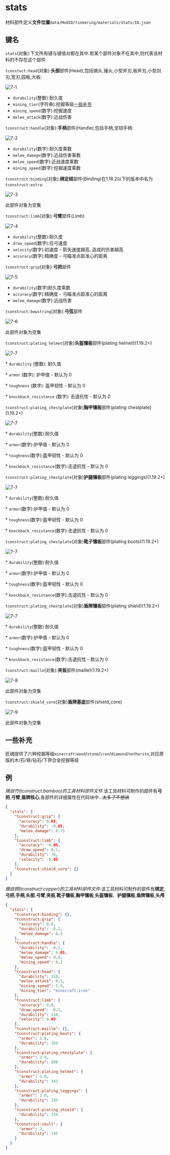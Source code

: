 # stats

材料部件定义**文件位置**`data/ModID/tinkering/materials/stats/ID.json`

## 键名

`stats`(对象):下文所有键与键值对都在其中.若某个部件对象不在其中,则代表该材料的不存在这个部件

`tconstuct:head`(对象):**头部**部件(Head),包括镐头,锤头,小型斧刃,板斧刃,小型剑刃,宽刃,园板,大板:

![7-1](assets/7-1.png)

* `durability`(整数):耐久度
* `mining_tier`(字符串):挖掘等级[一些补充](#一些补充)
* `mining_speed`(数字):挖掘速度
* `melee_attack`(数字):近战伤害

`tconstruct:handle`(对象):**手柄**部件(Handle),包括手柄,坚韧手柄:

![7-2](assets/7-2.png)

* `durability`(数字):耐久度乘数
* `melee_damage`(数字):近战伤害乘数
* `melee_speed`(数字):近战速度乘数
* `mining_speed`(数字):挖掘速度乘数

`tconstruct:binding`(对象):**绑定结**部件(Binding)在1.18.2以下的版本中名为`tconstruct:extra`:

![7-3](assets/7-3.png)

此部件对象为空集

`tconstruct:limb`(对象):**弓臂**部件(Limb)

![7-4](assets/7-4.png)

* `durability`(整数):耐久度
* `draw_speed`(数字):拉弓速度
* `velocity`(数字):初速度 - 箭矢速度越高, 造成的伤害越高
* `accuracy`(数字):精确度 - 弓瞄准点距准心的距离

`tconstruct:grip`(对象):**弓把**部件

![7-5](assets/7-5.png)

* `durability`(数字)耐久度乘数
* `accuracy`(数字):精确度 - 弓瞄准点距准心的距离
* `melee_damage`(数字):近战伤害

`tconstruct:bowstring`(对象):**弓弦**部件

![7-6](assets/7-6.png)

此部件对象为空集

`tconstruct:plating_helmet`(对象)**头盔镶板**部件(plating helmet)(1.19.2+)

![7-7](assets/7-7.png)

\* `durability` (整数): 耐久值

\* `armor` (数字): 护甲值 - 默认为 0

\* `toughness` (数字): 盔甲韧性 - 默认为 0

\* `knockback_resistance` (数字): 击退抗性 - 默认为 0

`tconstruct:plating_chestplate`(对象)**胸甲镶板**部件(plating chestplate)(1.19.2+)

![7-7](assets/7-7.png)

\* `durability`(整数):耐久值

\* `armor`(数字):护甲值 - 默认为 0

\* `toughness`(数字):盔甲韧性 - 默认为 0

\* `knockback_resistance`(数字):击退抗性 - 默认为 0

`tconstruct:plating_chestplate`(对象)**护腿镶板**部件(plating leggings)(1.19.2+)

![7-7](assets/7-7.png)

\* `durability`(整数):耐久值

\* `armor`(数字):护甲值 - 默认为 0

\* `toughness`(数字):盔甲韧性 - 默认为 0

\* `knockback_resistance`(数字):击退抗性 - 默认为 0

`tconstruct:plating_chestplate`(对象)**靴子镶板**部件(plating boots)(1.19.2+)

![7-7](assets/7-7.png)

\* `durability`(整数):耐久值

\* `armor`(数字):护甲值 - 默认为 0

\* `toughness`(数字):盔甲韧性 - 默认为 0

\* `knockback_resistance`(数字):击退抗性 - 默认为 0

`tconstruct:plating_chestplate`(对象)**盾牌镶板**部件(plating shield)(1.19.2+)

![7-7](assets/7-7.png)

\* `durability`(整数):耐久值

\* `armor`(数字):护甲值 - 默认为 0

\* `toughness`(数字):盔甲韧性 - 默认为 0

\* `knockback_resistance`(数字):击退抗性 - 默认为 0

`tconstruct:maille`(对象):**夹板**部件(maille)(1.19.2+)

![7-8](assets/7-8.png)

此部件对象为空集

`tconstruct:shield_core`(对象)**盾牌基底**部件(shield_core)

![7-9](assets/7-9.png)

此部件对象为空集

## 一些补充

匠魂提供了六种挖掘等级`minecraft`:`wood`/`stone`/`iron`/`diamond`/`netherite`,对应原版的木/石/铁/钻石/下界合金挖掘等级

## 例

_摘自竹(tconstruct:bamboo)的工具材料部件文件_.该工具材料可制作的部件有**弓把**,**弓臂**,**盾牌核心**,各部件的详细属性在代码块中...~~太多了不想讲~~

```json
{
  "stats": {
    "tconstruct:grip": {
      "accuracy": 0.05,
      "durability": -0.05,
      "melee_damage": 0.75
    },
    "tconstruct:limb": {
      "accuracy": -0.05,
      "draw_speed": 0.1,
      "durability": 70,
      "velocity": -0.05
    },
    "tconstruct:shield_core": {}
  }
}
```

_摘自铜(tconstruct:copper)的工具材料部件文件_.该工具材料可制作的部件有**绑定**,**弓把**,**手柄**,**头部**,**弓臂**,**夹板**,**靴子镶板**,**胸甲镶板**,**头盔镶板**、**护腿镶板**,**盾牌镶板**,**头颅**

```json
{
  "stats": {
    "tconstruct:binding": {},
    "tconstruct:grip": {
      "accuracy": 0.0,
      "durability": -0.2,
      "melee_damage": 0.5
    },
    "tconstruct:handle": {
      "durability": -0.2,
      "melee_damage": 0.05,
      "melee_speed": 0.0,
      "mining_speed": 0.1
    },
    "tconstruct:head": {
      "durability": 210,
      "melee_attack": 0.5,
      "mining_speed": 5.0,
      "mining_tier": "minecraft:iron"
    },
    "tconstruct:limb": {
      "accuracy": 0.0,
      "draw_speed": -0.1,
      "durability": 210,
      "velocity": 0.05
    },
    "tconstruct:maille": {},
    "tconstruct:plating_boots": {
      "armor": 1.0,
      "durability": 169
    },
    "tconstruct:plating_chestplate": {
      "armor": 3.0,
      "durability": 208
    },
    "tconstruct:plating_helmet": {
      "armor": 1.0,
      "durability": 143
    },
    "tconstruct:plating_leggings": {
      "armor": 2.0,
      "durability": 195
    },
    "tconstruct:plating_shield": {
      "durability": 234
    },
    "tconstruct:skull": {
      "armor": 2,
      "durability": 145
    }
  }
}
```
